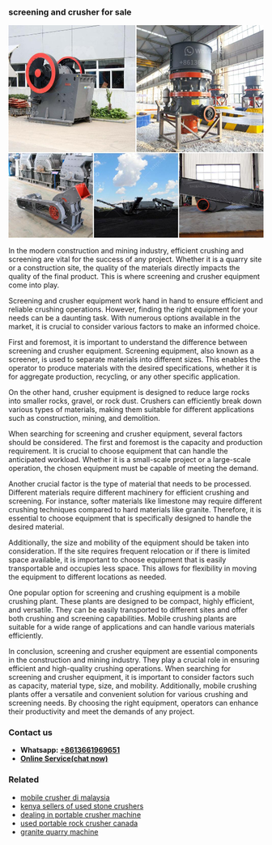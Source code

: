 <h3>screening and crusher for sale</h3><img src='1706767178.jpg' alt=''><p>In the modern construction and mining industry, efficient crushing and screening are vital for the success of any project. Whether it is a quarry site or a construction site, the quality of the materials directly impacts the quality of the final product. This is where screening and crusher equipment come into play.</p><p>Screening and crusher equipment work hand in hand to ensure efficient and reliable crushing operations. However, finding the right equipment for your needs can be a daunting task. With numerous options available in the market, it is crucial to consider various factors to make an informed choice.</p><p>First and foremost, it is important to understand the difference between screening and crusher equipment. Screening equipment, also known as a screener, is used to separate materials into different sizes. This enables the operator to produce materials with the desired specifications, whether it is for aggregate production, recycling, or any other specific application.</p><p>On the other hand, crusher equipment is designed to reduce large rocks into smaller rocks, gravel, or rock dust. Crushers can efficiently break down various types of materials, making them suitable for different applications such as construction, mining, and demolition.</p><p>When searching for screening and crusher equipment, several factors should be considered. The first and foremost is the capacity and production requirement. It is crucial to choose equipment that can handle the anticipated workload. Whether it is a small-scale project or a large-scale operation, the chosen equipment must be capable of meeting the demand.</p><p>Another crucial factor is the type of material that needs to be processed. Different materials require different machinery for efficient crushing and screening. For instance, softer materials like limestone may require different crushing techniques compared to hard materials like granite. Therefore, it is essential to choose equipment that is specifically designed to handle the desired material.</p><p>Additionally, the size and mobility of the equipment should be taken into consideration. If the site requires frequent relocation or if there is limited space available, it is important to choose equipment that is easily transportable and occupies less space. This allows for flexibility in moving the equipment to different locations as needed.</p><p>One popular option for screening and crushing equipment is a mobile crushing plant. These plants are designed to be compact, highly efficient, and versatile. They can be easily transported to different sites and offer both crushing and screening capabilities. Mobile crushing plants are suitable for a wide range of applications and can handle various materials efficiently.</p><p>In conclusion, screening and crusher equipment are essential components in the construction and mining industry. They play a crucial role in ensuring efficient and high-quality crushing operations. When searching for screening and crusher equipment, it is important to consider factors such as capacity, material type, size, and mobility. Additionally, mobile crushing plants offer a versatile and convenient solution for various crushing and screening needs. By choosing the right equipment, operators can enhance their productivity and meet the demands of any project.</p><h3>Contact us</h3><ul><li><strong>Whatsapp:&nbsp;<a href="https://wa.me/8613661969651">+8613661969651</a></strong></li><li><a href="https://swt.shibang-china.com/?git&amp;zhl&amp;screening and crusher for sale"><strong>Online Service(chat now)</strong></a></li></ul><h3>Related</h3><ul><li><a href='mobile crusher di malaysia.md'>mobile crusher di malaysia</a></li><li><a href='kenya sellers of used stone crushers.md'>kenya sellers of used stone crushers</a></li><li><a href='dealing in portable crusher machine.md'>dealing in portable crusher machine</a></li><li><a href='used portable rock crusher canada.md'>used portable rock crusher canada</a></li><li><a href='granite quarry machine.md'>granite quarry machine</a></li></ul>